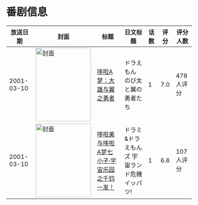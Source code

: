 # 番剧信息

|放送日期|封面|标题|日文标题|话数|评分|评分人数|
|---|---|---|---|---|---|---|
|2001-03-10|<img src="https://lain.bgm.tv/pic/cover/c/68/ce/465_GZFiD.jpg" alt="封面" style="width:150px;height:200px;object-fit:cover;">|[哆啦A梦：大雄与翼之勇者](https://bangumi.tv/subject/465)|ドラえもん のび太と翼の勇者たち|1|7.0|478人评分|
|2001-03-10|<img src="https://lain.bgm.tv/pic/cover/c/d2/66/89712_Y06hA.jpg" alt="封面" style="width:150px;height:200px;object-fit:cover;">|[哆啦美与哆啦A梦七小子·宇宙乐园之千钧一发！](https://bangumi.tv/subject/89712)|ドラミ&ドラえもんズ 宇宙ランド危機イッパツ!|1|6.6|107人评分|
